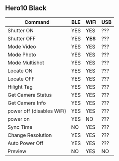 ## Hero10 Black

| Command                   | BLE | WiFi | USB |
| ------------------------- | --- | ---- | --- |
| Shutter ON                | YES | YES  | ???  |
| Shutter OFF               | YES | **YES**  | ???  |
| Mode Video                | YES | YES  | ??? |
| Mode Photo                | YES | YES  | ??? |
| Mode Multishot            | YES | YES  | ??? |
| Locate ON                 | YES | YES  | ??? |
| Locate OFF                | YES | YES  | ??? |
| Hilight Tag               | YES | YES  | ??? |
| Get Camera Status         | YES | YES  | ??? |
| Get Camera Info           | YES | YES  | ??? |
| power off (disables WiFi) | YES | YES  | ???|
| power on                  | YES | NO   | ??? |
| Sync Time                 | NO  | YES  | ??? |
| Change Resolution         | YES | YES  | ??? |
| Auto Power Off            | YES | YES  | ??? |
| Preview                   | NO  | YES  | NO |
